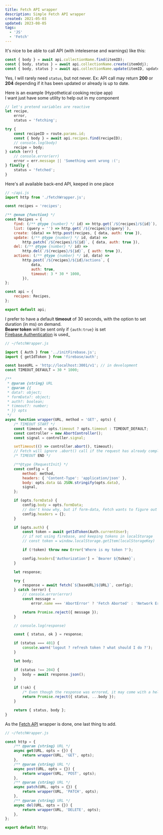 ```yaml
---
title: Fetch API wrapper
description: Simple Fetch API wrapper
created: 2021-05-03
updated: 2023-08-05
tags:
  - 'JS'
  - 'Fetch'
---
```


It's nice to be able to call API (with intelesense and warnings) like this:

```js
const { body } = await api.collectionName.find(itemID);
const { body, status } = await api.collectionName.create(itemOdj);
const { body, status } = await api.collectionName.update(itemID, updateObj);
```

Yes, I will rarely need `status`, but not never. Ex: API call may return **200** or **204** depending if it has been updated or already is up to date.

Here is an example (Hypothetical cooking recipe app)\
I want just have some utility to help out in my component

```js
// let's pretend variables are reactive
let recipe,
	error,
	status = 'fetching';

try {
	const recipeID = route.params.id;
	const { body } = await api.recipes.find(recipeID);
	// console.log(body)
	recipe = body;
} catch (err) {
	// console.error(err)
	error = err.message || 'Something went wrong :(';
} finally {
	status = 'fetched';
}
```

Here's all available back-end API, keeped in one place

```js
// ~/api.js
import http from './fetchWrapper.js';

const recipes = 'recipes';

/** @enum {function} */
const Recipes = {
	find: (/** @type {number} */ id) => http.get(`/${recipes}/${id}`),
	list: (query = '') => http.get(`/${recipes}${query}`),
	create: (data) => http.post(recipes, { data, auth: true }),
	update: (/** @type {number} */ id, data) =>
		http.patch(`/${recipes}/${id}`, { data, auth: true }),
	del: (/** @type {number} */ id) =>
		http.del(`/${recipes}/${id}`, { auth: true }),
	actions: (/** @type {number} */ id, data) =>
		http.post(`/${recipes}/${id}/actions`, {
			data,
			auth: true,
			timeout: 3 * 30 * 1000,
		}),
};

const api = {
	recipes: Recipes,
};

export default api;
```

I prefer to have a default **timeout** of 30 seconds, with the option to set duration (in ms) on demand.\
**Bearer token** will be sent only if `{auth:true}` is set\
[Firebase Authentication](https://firebase.google.com/docs/auth) is used\_

```js
// ~/fetchWrapper.js

import { Auth } from '../initFirebase.js';
import { getIdToken } from 'firebase/auth';

const baseURL = 'http://localhost:3001/v1'; // in development
const TIMEOUT_DEFAULT = 30 * 1000;

/**
 * @param {string} URL
 * @param {{
 * data?: object;
 * formData?: object;
 * auth?: boolean;
 * timeout?: number;
 * }} opts
 */
async function wrapper(URL, method = 'GET', opts) {
	/* TIMEOUT START */
	const timeout = opts.timeout ? opts.timeout : TIMEOUT_DEFAULT;
	const controller = new AbortController();
	const signal = controller.signal;

	setTimeout(() => controller.abort(), timeout);
	// Fetch will ignore .abort() call if the request has already completed
	/* TIMEOUT END */

	/**@type {RequestInit} */
	const config = {
		method: method,
		headers: { 'Content-Type': 'application/json' },
		body: opts.data && JSON.stringify(opts.data),
		signal,
	};

	if (opts.formData) {
		config.body = opts.formData;
		// don't know why, but if form-data, Fetch wants to figure out headers by itself
		config.headers = {};
	}

	if (opts.auth) {
		const token = await getIdToken(Auth.currentUser);
		// if not using firebase, and keeping tokens in localStorage
		// const token = window.localStorage.getItem(localStorageKey)

		if (!token) throw new Error('Where is my token ?');

		config.headers['Authorization'] = `Bearer ${token}`;
	}

	let response;

	try {
		response = await fetch(`${baseURL}${URL}`, config);
	} catch (error) {
		// console.error(error)
		const message =
			error.name === 'AbortError' ? 'Fetch Aborted' : 'Network Error';

		return Promise.reject({ message });
	}

	// console.log(response)

	const { status, ok } = response;

	if (status === 401) {
		console.warn('logout ? refresh token ? what should I do ?');
	}

	let body;

	if (status !== 204) {
		body = await response.json();
	}

	if (!ok) {
		/* Even though the response was errored, it may come with a helpful message, that's why body is returned with status*/
		return Promise.reject({ status, ...body });
	}

	return { status, body };
}
```

As the [Fetch API](https://developer.mozilla.org/en-US/docs/Web/API/Fetch_API) wrapper is done, one last thing to add.

```js
// ~/fetchWrapper.js

const http = {
	/** @param {string} URL */
	async get(URL, opts = {}) {
		return wrapper(URL, 'GET', opts);
	},
	/** @param {string} URL */
	async post(URL, opts = {}) {
		return wrapper(URL, 'POST', opts);
	},
	/** @param {string} URL */
	async patch(URL, opts = {}) {
		return wrapper(URL, 'PATCH', opts);
	},
	/** @param {string} URL */
	async del(URL, opts = {}) {
		return wrapper(URL, 'DELETE', opts);
	},
};

export default http;
```
